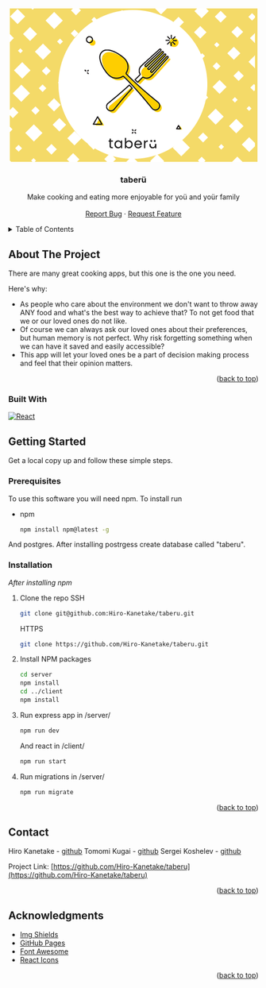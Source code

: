 <!-- Improved compatibility of back to top link: See: https://github.com/othneildrew/Best-README-Template/pull/73 -->

<a name="readme-top"></a>

<!--
*** Thanks for checking out the Best-README-Template. If you have a suggestion
*** that would make this better, please fork the repo and create a pull request
*** or simply open an issue with the tag "enhancement".
*** Don't forget to give the project a star!
*** Thanks again! Now go create something AMAZING! :D
-->

<!-- PROJECT SHIELDS -->
<!--
*** I'm using markdown "reference style" links for readability.
*** Reference links are enclosed in brackets [ ] instead of parentheses ( ).
*** See the bottom of this document for the declaration of the reference variables
*** for contributors-url, forks-url, etc. This is an optional, concise syntax you may use.
*** https://www.markdownguide.org/basic-syntax/#reference-style-links
-->

<!-- PROJECT LOGO -->
<br />
<div align="center">
  <a href="https://github.com/othneildrew/Best-README-Template">
    <img src="./client/src/images/dummy.png" alt="Logo" width="" height="">
  </a>

  <h3 align="center">taberü</h3>

  <p align="center">
    Make cooking and eating more enjoyable for yoü and yoür family
    <br />
    <br />
    <a href="https://github.com/Hiro-Kanetake/taberu/graphs/contributors">Report Bug</a>
    ·
    <a href="https://github.com/Hiro-Kanetake/taberu/graphs/contributors">Request Feature</a>
  </p>
</div>

<!-- TABLE OF CONTENTS -->
<details>
  <summary>Table of Contents</summary>
  <ol>
    <li>
      <a href="#about-the-project">About The Project</a>
      <ul>
        <li><a href="#built-with">Built With</a></li>
      </ul>
    </li>
    <li>
      <a href="#getting-started">Getting Started</a>
      <ul>
        <li><a href="#prerequisites">Prerequisites</a></li>
        <li><a href="#installation">Installation</a></li>
      </ul>
    </li>
    <li><a href="#contact">Contact</a></li>
    <li><a href="#acknowledgments">Acknowledgments</a></li>
  </ol>
</details>

<!-- ABOUT THE PROJECT -->

## About The Project

There are many great cooking apps, but this one is the one you need.

Here's why:

- As people who care about the environment we don't want to throw away ANY food and what's the best way to achieve that? To not get food that we or our loved ones do not like.
- Of course we can always ask our loved ones about their preferences, but human memory is not perfect. Why risk forgetting something when we can have it saved and easily accessible?
- This app will let your loved ones be a part of decision making process and feel that their opinion matters.

<p align="right">(<a href="#readme-top">back to top</a>)</p>

### Built With

[![React][react.js]][react-url]

<!-- GETTING STARTED -->

## Getting Started

Get a local copy up and follow these simple steps.

### Prerequisites

To use this software you will need npm. To install run

- npm
  ```sh
  npm install npm@latest -g
  ```
And postgres. After installing postrgess create database called "taberu".

### Installation

_After installing npm_

1. Clone the repo
   SSH
   ```sh
   git clone git@github.com:Hiro-Kanetake/taberu.git
   ```
   HTTPS
   ```sh
   git clone https://github.com/Hiro-Kanetake/taberu.git
   ```
2. Install NPM packages
   ```sh
   cd server
   npm install
   cd ../client
   npm install
   ```
3. Run express app in /server/
   ```js
   npm run dev
   ```
   And react in /client/
   ```js
   npm run start
   ```
4. Run migrations in /server/
   ```js
   npm run migrate
   ```

<p align="right">(<a href="#readme-top">back to top</a>)</p>

<!-- CONTACT -->

## Contact

Hiro Kanetake - [github](https://github.com/Hiro-Kanetake)
Tomomi Kugai - [github](https://github.com/kugaitomomi)
Sergei Koshelev - [github](https://github.com/keigrey)

Project Link: [https://github.com/Hiro-Kanetake/taberu](https://github.com/Hiro-Kanetake/taberu)

<p align="right">(<a href="#readme-top">back to top</a>)</p>

<!-- ACKNOWLEDGMENTS -->

## Acknowledgments

- [Img Shields](https://shields.io)
- [GitHub Pages](https://pages.github.com)
- [Font Awesome](https://fontawesome.com)
- [React Icons](https://react-icons.github.io/react-icons/search)

<p align="right">(<a href="#readme-top">back to top</a>)</p>

<!-- MARKDOWN LINKS & IMAGES -->
<!-- https://www.markdownguide.org/basic-syntax/#reference-style-links -->

[contributors-shield]: https://img.shields.io/github/contributors/othneildrew/Best-README-Template.svg?style=for-the-badge
[contributors-url]: https://github.com/othneildrew/Best-README-Template/graphs/contributors
[forks-shield]: https://img.shields.io/github/forks/othneildrew/Best-README-Template.svg?style=for-the-badge
[forks-url]: https://github.com/othneildrew/Best-README-Template/network/members
[stars-shield]: https://img.shields.io/github/stars/othneildrew/Best-README-Template.svg?style=for-the-badge
[stars-url]: https://github.com/othneildrew/Best-README-Template/stargazers
[issues-shield]: https://img.shields.io/github/issues/othneildrew/Best-README-Template.svg?style=for-the-badge
[issues-url]: https://github.com/othneildrew/Best-README-Template/issues
[license-shield]: https://img.shields.io/github/license/othneildrew/Best-README-Template.svg?style=for-the-badge
[license-url]: https://github.com/othneildrew/Best-README-Template/blob/master/LICENSE.txt
[linkedin-shield]: https://img.shields.io/badge/-LinkedIn-black.svg?style=for-the-badge&logo=linkedin&colorB=555
[linkedin-url]: https://linkedin.com/in/othneildrew
[product-screenshot]: ./client/src/images/taberu-main-page.png
[next.js]: https://img.shields.io/badge/next.js-000000?style=for-the-badge&logo=nextdotjs&logoColor=white
[next-url]: https://nextjs.org/
[react.js]: https://img.shields.io/badge/React-20232A?style=for-the-badge&logo=react&logoColor=61DAFB
[react-url]: https://reactjs.org/
[vue.js]: https://img.shields.io/badge/Vue.js-35495E?style=for-the-badge&logo=vuedotjs&logoColor=4FC08D
[vue-url]: https://vuejs.org/
[angular.io]: https://img.shields.io/badge/Angular-DD0031?style=for-the-badge&logo=angular&logoColor=white
[angular-url]: https://angular.io/
[svelte.dev]: https://img.shields.io/badge/Svelte-4A4A55?style=for-the-badge&logo=svelte&logoColor=FF3E00
[svelte-url]: https://svelte.dev/
[laravel.com]: https://img.shields.io/badge/Laravel-FF2D20?style=for-the-badge&logo=laravel&logoColor=white
[laravel-url]: https://laravel.com
[bootstrap.com]: https://img.shields.io/badge/Bootstrap-563D7C?style=for-the-badge&logo=bootstrap&logoColor=white
[bootstrap-url]: https://getbootstrap.com
[jquery.com]: https://img.shields.io/badge/jQuery-0769AD?style=for-the-badge&logo=jquery&logoColor=white
[jquery-url]: https://jquery.com
